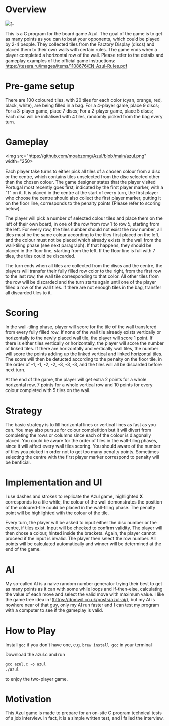 # Overview

![](https://upload.wikimedia.org/wikipedia/en/2/23/Picture_of_Azul_game_box.jpg)[-

This is a C program for the board game Azul. The goal of the game is to get as many points as you can to beat your opponents, which could be played by 2-4 people. They collected tiles from the Factory Display (discs) and placed them to their own walls with certain rules. The game ends when a player completed a horizontal row of the wall. Please refer to the details and gameplay examples of the official game instructions: https://tesera.ru/images/items/1108676/EN-Azul-Rules.pdf

# Pre-game setup

There are 100 coloured tiles, with 20 tiles for each color (cyan, orange, red, black, white), are being filled in a bag. For a 4-player game, place 9 discs; For a 3-player game, place 7 discs; For a 2-player game, place 5 discs; Each disc will be initialised with 4 tiles, randomly picked from the bag every turn. 

# Gameplay

<img src="https://github.com/moabzomg/Azul/blob/main/azul.png" width="250>

Each player take turns to either pick all tiles of a chosen colour from a disc or the centre, which contains tiles unselected from the disc selected other than the chosen colour. The game designer states that the player visited Portugal most recently goes first, indicated by the first player marker, with a "1" on it. It is placed in the centre at the start of every turn, the first player who choose the centre should also collect the first player marker, putting it on the floor line, corresponds to the penalty points (Please refer to scoring below).

The player will pick a number of selected colour tiles and place them on the left of their own board, in one of the row from row 1 to row 5, starting from the left. For every row, the tiles number should not exist the row number, all tiles must be the same colour according to the tiles first placed on the left, and the colour must not be placed which already exists in the wall from the wall-tiling phase (see next paragraph). If that happens, they should be placed in the floor line, starting from the left. If the floor line is full with 7 tiles, the tiles could be discarded. 

The turn ends when all tiles are collected from the discs and the centre, the players will transfer their fully filled row color to the right, from the first row to the last row, the wall tile corresponding to that color. All other tiles from the row will be discarded and the turn starts again until one of the player filled a row of the wall tiles. If there are not enough tiles in the bag, transfer all discarded tiles to it.

# Scoring

In the wall-tiling phase, player will score for the tile of the wall transfered from every fully filled row. If none of the wall tile already exists vertically or horizontally to the newly placed wall tile, the player will score 1 point. If there is either tiles vertically or horizontally, the player will score the number of linked tiles. If there are horizontally and vertically wall tiles, the number will score the points adding up the linked vertical and linked horizontal tiles. The score will then be detucted according to the penalty on the floor tile, in the order of -1, -1, -2, -2, -3, -3, -3, and the tiles will all be discarded before next turn.

At the end of the game, the player will get extra 2 points for a whole horizontal row, 7 points for a whole vertical row and 10 points for every colour completed with 5 tiles on the wall.

# Strategy

The basic strategy is to fill horizontal lines or vertical lines as fast as you can. You may also pursue for colour completition but it will divert from completing the rows or columns since each of the colour is diagonally placed. You could be aware for the order of tiles in the wall-tiling phases, since it will affect every wall tiles scoring. You should aware of the number of tiles you picked in order not to get too many penalty points. Sometimes selecting the centre with the first player marker correspond to penalty will be benficial.

# Implementation and UI

I use dashes and strokes to replicate the Azul game, highlighted **X** corresponds to a tile while, the colour of the wall demonstrates the position of the coloured-tile could be placed in the wall-tiling phase. The penalty point will be highlighted with the colour of the tile.

Every turn, the player will be asked to input either the disc number or the centre, if tiles exist. Input will be checked to confirm validity. The player will then chose a colour, hinted inside the brackets. Again, the player cannot proceed if the input is invalid. The player then select the row number. All points will be calculated automatically and winner will be determined at the end of the game.

# AI

My so-called AI is a naive random number generator trying their best to get as many points as it can with some while loops and if-then-else, calculating the value of each move and select the valid move with maximum value. I like the game tree idea in !(https://domwil.co.uk/posts/azul-ai/), but my AI is nowhere near of that guy, only my AI run faster and I can test my program with a computer to see if the gameplay is valid.

# How to Play

Install `gcc` if you don't have one, e.g. 
`brew install gcc` in your terminal

Download the azul.c and run 
```
gcc azul.c -o azul
./azul
```
to enjoy the two-player game.




# Motivation

This Azul game is made to prepare for an on-site C program technical tests of a job interview. In fact, it is a simple written test, and I failed the interview.



